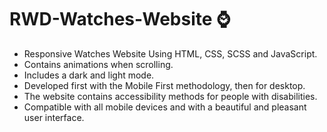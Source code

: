 # RWD-Watches-Website ⌚

- Responsive Watches Website Using HTML, CSS, SCSS and JavaScript.
- Contains animations when scrolling.
- Includes a dark and light mode.
- Developed first with the Mobile First methodology, then for desktop.
- The website contains accessibility methods for people with disabilities.
- Compatible with all mobile devices and with a beautiful and pleasant user interface.
